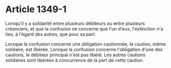 # Article 1349-1

<p>Lorsqu'il y a solidarité entre plusieurs débiteurs ou entre plusieurs créanciers, et que la confusion ne concerne que l'un d'eux, l'extinction n'a lieu, à l'égard des autres, que pour sa part.</p><p>Lorsque la confusion concerne une obligation cautionnée, la caution, même solidaire, est libérée. Lorsque la confusion concerne l'obligation d'une des cautions, le débiteur principal n'est pas libéré. Les autres cautions solidaires sont libérées à concurrence de la part de cette caution.</p>
